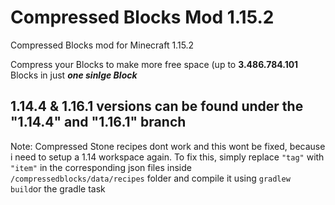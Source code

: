 # Compressed Blocks Mod 1.15.2
 
Compressed Blocks mod for Minecraft 1.15.2

Compress your Blocks to make more free space (up to **3.486.784.101** Blocks in just ***one sinlge Block***

1.14.4 & 1.16.1 versions can be found under the "1.14.4" and "1.16.1" branch
---

Note: Compressed Stone recipes dont work and this wont be fixed, because i need to setup a 1.14 workspace again. To fix this, simply replace `"tag"` with `"item"` in the corresponding json files inside `/compressedblocks/data/recipes` folder and compile it using `gradlew build`or the gradle task
